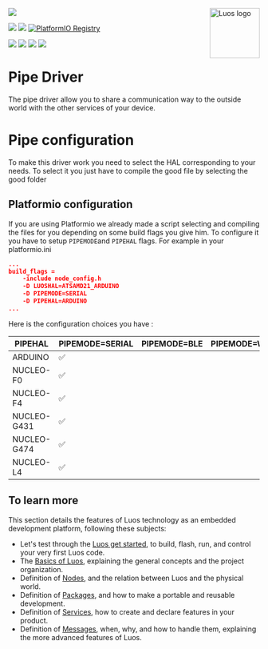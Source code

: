 <a href="https://luos.io"><img src="https://uploads-ssl.webflow.com/601a78a2b5d030260a40b7ad/603e0cc45afbb50963aa85f2_Gif%20noir%20rect.gif" alt="Luos logo" title="Luos" align="right" height="100" /></a>

[![](https://img.shields.io/github/license/Luos-io/Luos)](https://github.com/Luos-io/luos_engine/blob/master/LICENSE)


[![](https://img.shields.io/badge/Luos-Documentation-34A3B4)](https://www.luos.io)
[![](http://certified.luos.io)](https://luos.io)
[![PlatformIO Registry](https://badges.registry.platformio.org/packages/luos/library/Pipe.svg)](https://registry.platformio.org/libraries/luos_engine/Pipe)


[![](https://img.shields.io/discord/902486791658041364?label=Discord&logo=discord&style=social)](http://bit.ly/JoinLuosDiscord)
[![](https://img.shields.io/reddit/subreddit-subscribers/Luos?style=social)](https://www.reddit.com/r/Luos)
[![](https://img.shields.io/twitter/url/http/shields.io.svg?style=social)](https://twitter.com/intent/tweet?text=Unleash%20electronic%20devices%20as%20microservices%20thanks%20to%20Luos&https://luos.io&via=Luos_io&hashtags=embeddedsystems,electronics,microservices,api)
[![](https://img.shields.io/badge/LinkedIn-Share-0077B5?style=social&logo=linkedin)](https://www.linkedin.com/sharing/share-offsite/?url=https%3A%2F%2Fgithub.com%2Fluos-io)


# Pipe Driver
The pipe driver allow you to share a communication way to the outside world with the other services of your device.

# Pipe configuration
To make this driver work you need to select the HAL corresponding to your needs. To select it you just have to compile the good file by selecting the good folder

## Platformio configuration
If you are using Platformio we already made a script selecting and compiling the files for you depending on some build flags you give him.
To configure it you have to setup `PIPEMODE`and `PIPEHAL` flags.
For example in your platformio.ini

```JSON
...
build_flags =
    -include node_config.h
    -D LUOSHAL=ATSAMD21_ARDUINO
    -D PIPEMODE=SERIAL
    -D PIPEHAL=ARDUINO
...
```
Here is the configuration choices you have : 

| PIPEHAL       | PIPEMODE=SERIAL|  PIPEMODE=BLE | PIPEMODE=WIFI |
| ------------- | -------------  | ------------- | ------------- |
| ARDUINO       | ✅              |               |               |
| NUCLEO-F0     | ✅              |               |               |
| NUCLEO-F4     | ✅              |               |               |
| NUCLEO-G431   | ✅              |               |               |
| NUCLEO-G474   | ✅              |               |               |
| NUCLEO-L4     | ✅              |               |               |

## To learn more
This section details the features of Luos technology as an embedded development platform, following these subjects:

* Let's test through the [Luos get started](https://www.luos.io/tutorials/get-started), to build, flash, run, and control your very first Luos code.
* The [Basics of Luos](https://www.luos.io/docs/luos-technology/basics), explaining the general concepts and the project organization.
* Definition of [Nodes](https://www.luos.io/docs/luos-technology/node), and the relation between Luos and the physical world.
* Definition of [Packages](https://www.luos.io/docs/luos-technology/package), and how to make a portable and reusable development.
* Definition of [Services](https://www.luos.io/docs/luos-technology/services), how to create and declare features in your product.
* Definition of [Messages](https://www.luos.io/docs/luos-technology/message), when, why, and how to handle them, explaining the more advanced features of Luos.
